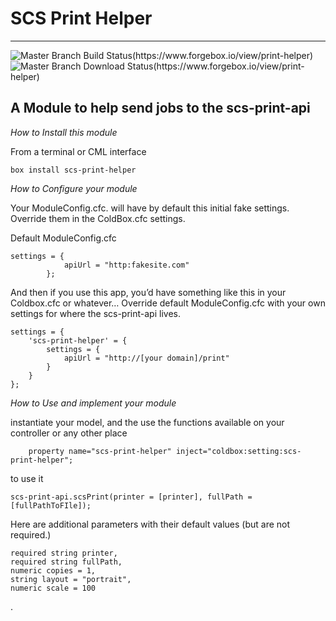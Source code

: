 # SCS Print Helper
---
![Master Branch Build Status(https://www.forgebox.io/view/print-helper)](https://www.forgebox.io/api/v1/entry/print-helper/badges/version)
![Master Branch Download Status(https://www.forgebox.io/view/print-helper)](https://www.forgebox.io/api/v1/entry/print-helper/badges/downloads)

## A Module to help send jobs to the scs-print-api

*How to Install this module*

From a terminal or CML interface
```
box install scs-print-helper
```


*How to Configure your module*

Your ModuleConfig.cfc. will have by default this initial fake settings.
Override them in the ColdBox.cfc settings.

Default ModuleConfig.cfc
```
settings = {
            apiUrl = "http:fakesite.com"
        };
```

And then if you use this app, you’d have something like this in your Coldbox.cfc or whatever…
Override default ModuleConfig.cfc with your own settings for where the scs-print-api lives.
```
settings = {
    'scs-print-helper' = {
        settings = {
            apiUrl = "http://[your domain]/print"
        }
    }
};
```

*How to Use and implement your module*

instantiate your model, and the use the functions available
on your controller or any other place
```
    property name="scs-print-helper" inject="coldbox:setting:scs-print-helper";
```
to use it
```
scs-print-api.scsPrint(printer = [printer], fullPath = [fullPathToFIle]);
```
Here are additional parameters with their default values (but are not required.)
```
required string printer,
required string fullPath,
numeric copies = 1,
string layout = "portrait",
numeric scale = 100
```
.